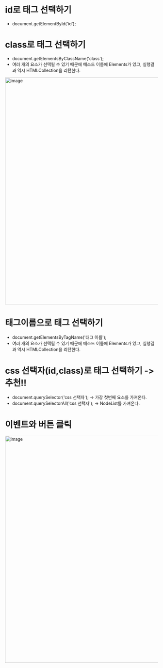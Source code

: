 # id로 태그 선택하기
* document.getElementById('id');

# class로 태그 선택하기
* document.getElementsByClassName('class');
* 여러 개의 요소가 선택될 수 있기 때문에 메소드 이름에 Elements가 있고, 실행결과 역시 HTMLCollection을 리턴한다.
<img width="749" alt="image" src="https://user-images.githubusercontent.com/88610333/181430044-38a4e69e-c7ad-44b2-ac83-7bf1583c1c90.png">

# 태그이름으로 태그 선택하기
* document.getElementsByTagName('태그 이름');
* 여러 개의 요소가 선택될 수 있기 때문에 메소드 이름에 Elements가 있고, 실행결과 역시 HTMLCollection을 리턴한다.

# css 선택자(id,class)로 태그 선택하기 -> 추천!!
* document.querySelector('css 선택자'); -> 가장 첫번째 요소를 가져온다.
* document.querySelectorAll('css 선택자'); -> NodeList를 가져온다.

# 이벤트와 버튼 클릭
<img width="749" alt="image" src="https://user-images.githubusercontent.com/88610333/181432950-0fcf5d64-d26f-4d15-bddf-cc6a0ec55bbf.png">

